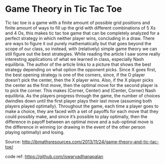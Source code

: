 # Game Theory in Tic Tac Toe

Tic tac toe is a game with a finite amount of possible grid positions and finite amount of ways to fill up the grid with different combinations of 5 Xs and 4 Os, this makes tic tac toe game that can be completely analyzed for a perfect strategy in which neither player wins, concluding in a draw. There are ways to figure it out purely mathematically but that goes beyond the scope of our class, so instead, with (relatively) simple game theory we can still figure out the best strategies. While reading the article I saw some really interesting applications of what we learned in class, especially Nash equilibria. The author of the article links to a picture that shows the best strategy depending on what option the opponent picks. Since X goes first, the best opening strategy is one of the corners, since, if the O player doesn’t pick the center, then the X player wins. Also, if the X player picks the center as the first move, then the optimal move for the second player is to pick the corner. This makes (Corner, Center) and (Center, Corner) Nash equilibria. As the players progress through the game, the number of choices dwindles down until the first player plays their last move (assuming both players played optimally). Throughout the game, each time a player goes to make a choice, they are faced with a set of payoffs for each move that they could possibly make, and since it’s possible to play optimally, then the difference in payoff between an optimal move and a sub-optimal move is the difference in winning (or drawing in the event of the other person playing optimally) and losing.

Source: http://ibmathsresources.com/2013/11/24/game-theory-and-tic-tac-toe/


code ref:  https://github.com/iswaryadhanapalan
